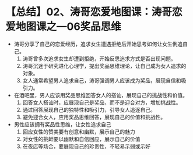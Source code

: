# 【总结】02、涛哥恋爱地图课：涛哥恋爱地图课之—06奖品思维

-   涛哥分享了自己的恋爱经历，追求女生遭遇拒绝后开始思考如何让女生倒追自己。
    1.  涛哥曾多次追求女生却遭到拒绝，开始反思追求方式是否出现问题。
    2.  涛哥沉迷于研究进化心理学，提出奖品思维理论，让自己成为女人追求的对象。
    3.  女人通常希望男人追求自己，涛哥强调男人应该成为奖品，展现自信和吸引力。
-   在酒吧里，男人应该用奖品思维回答女人的搭讪，展现自己的挑战性和价值。
    1.  回答女人搭讪时，应展现自己是奖品，而不是迎合对方，增加挑战性。
    2.  通过回答展现自己的独特性和吸引力，引导女人追逐自己。
    3.  避免迎合女人，应用奖品思维回答，展现自己的价值和挑战性。
-   男性应该拥有奖品性思维，让女性追求自己
    1.  回应女性的赞美要有创意和幽默，展示自己的魅力
    2.  对女性的挑衅要以幽默和自信回应，展示自己的价值
    3.  在夜店等场合，要展现自己的珍贵性，不轻易示弱或示好